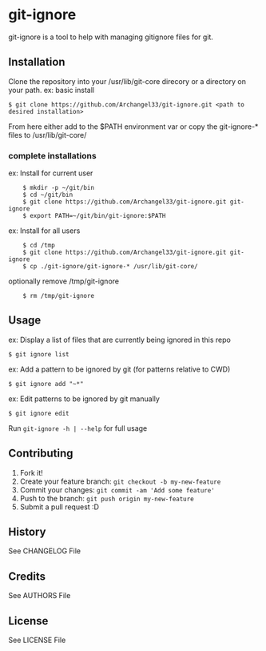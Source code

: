 # git-ignore

git-ignore is a tool to help with managing gitignore files for git.

## Installation

Clone the repository into your /usr/lib/git-core direcory or a directory on your path.
ex: basic install
```
$ git clone https://github.com/Archangel33/git-ignore.git <path to desired installation>
```
From here either add <path to desired installation> to the $PATH environment var or copy the git-ignore-* files to /usr/lib/git-core/

### complete installations
ex: Install for current user
```
    $ mkdir -p ~/git/bin
    $ cd ~/git/bin
    $ git clone https://github.com/Archangel33/git-ignore.git git-ignore
    $ export PATH=~/git/bin/git-ignore:$PATH
```
ex: Install for all users
```
    $ cd /tmp
    $ git clone https://github.com/Archangel33/git-ignore.git git-ignore
    $ cp ./git-ignore/git-ignore-* /usr/lib/git-core/
```

optionally remove /tmp/git-ignore
```
    $ rm /tmp/git-ignore
```
## Usage

ex: Display a list of files that are currently being ignored in this repo

    $ git ignore list

ex: Add a pattern to be ignored by git (for patterns relative to CWD)

    $ git ignore add "~*"

ex: Edit patterns to be ignored by git manually

    $ git ignore edit

Run `git-ignore -h | --help` for full usage

## Contributing

1. Fork it!
2. Create your feature branch: `git checkout -b my-new-feature`
3. Commit your changes: `git commit -am 'Add some feature'`
4. Push to the branch: `git push origin my-new-feature`
5. Submit a pull request :D

## History

See CHANGELOG File

## Credits

See AUTHORS File

## License

See LICENSE File
